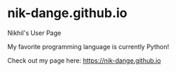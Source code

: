 # nik-dange.github.io
Nikhil's User Page

My favorite programming language is currently Python!

Check out my page here: https://nik-dange.github.io
